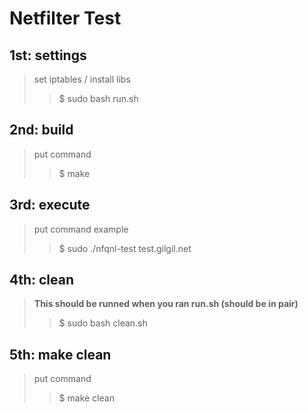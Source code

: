 Netfilter Test
==============

1st: settings
-------------
> set iptables / install libs
>	> $ sudo bash run.sh

2nd: build
-----------
> put command
>	> $ make

3rd: execute
------------
> put command example
>	> $ sudo ./nfqnl-test test.gilgil.net

4th: clean
-----------
> **This should be runned when you ran run.sh (should be in pair)**
>	> $ sudo bash clean.sh

5th: make clean
---------------
> put command
>	> $ make clean
